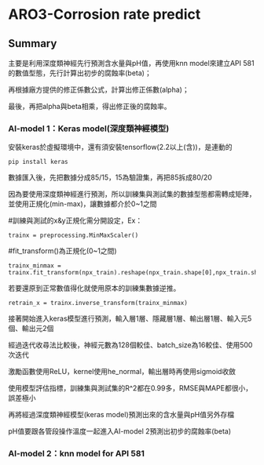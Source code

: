 # ARO3-Corrosion rate predict

## Summary
主要是利用深度類神經先行預測含水量與pH值，再使用knn model來建立API 581的數值型態，先行計算出初步的腐蝕率(beta)；

再根據廠方提供的修正係數公式，計算出修正係數(alpha)；

最後，再把alpha與beta相乘，得出修正後的腐蝕率。

### AI-model 1：Keras model(深度類神經模型)

安裝keras於虛擬環境中，還有須安裝tensorflow(2.2以上(含))，是連動的
```
pip install keras
```

數據匯入後，先把數據分成85/15，15為驗證集，再把85拆成80/20

因為要使用深度類神經進行預測，所以訓練集與測試集的數據型態都需轉成矩陣，並使用正規化(min-max)，讓數據都介於0~1之間

#訓練與測試的x&y正規化需分開設定，Ex：

```
trainx = preprocessing.MinMaxScaler()
```

#fit_transform()為正規化(0~1之間)

```
trainx_minmax = trainx.fit_transform(npx_train).reshape(npx_train.shape[0],npx_train.shape[1])
```

若要還原到正常數值得化就使用原本的訓練集數據逆推。

```
retrain_x = trainx.inverse_transform(trainx_minmax)
```

接著開始進入keras模型進行預測，輸入層1層、隱藏層1層、輸出層1層、輸入元5個、輸出元2個

經過迭代收尋法比較後，神經元數為128個較佳、batch_size為16較佳、使用500次迭代

激勵函數使用ReLU，kernel使用he_normal，輸出層時再使用sigmoid收斂

使用模型評估指標，訓練集與測試集的R^2都在0.99多，RMSE與MAPE都很小，誤差極小

再將經過深度類神經模型(keras model)預測出來的含水量與pH值另外存檔

pH值要跟各管段操作溫度一起進入AI-model 2預測出初步的腐蝕率(beta)

### AI-model 2：knn model for API 581

